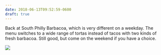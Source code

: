 ```yaml
---
date: 2018-06-13T09:52:59-0600
draft: true
---
```




Back at South Philly Barbacoa, which is very different on a weekday. The menu switches to a wide range of tortas instead of tacos with two kinds of fresh barbacoa. Still good, but come on the weekend if you have a choice.

![](/images/2018/486198d6e8.jpg)



